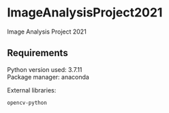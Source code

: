 # ImageAnalysisProject2021
Image Analysis Project 2021


## Requirements

Python version used: 3.7.11  
Package manager: anaconda

External libraries:
```bash
opencv-python
```
